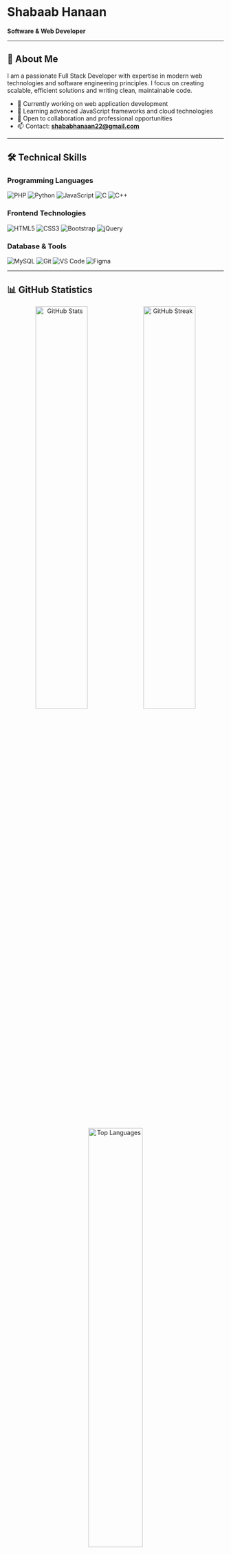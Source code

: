 # Shabaab Hanaan
**Software & Web Developer**

---

## 👋 About Me

I am a passionate Full Stack Developer with expertise in modern web technologies and software engineering principles. I focus on creating scalable, efficient solutions and writing clean, maintainable code.

- 🔭 Currently working on web application development
- 🌱 Learning advanced JavaScript frameworks and cloud technologies
- 💼 Open to collaboration and professional opportunities
- 📫 Contact: **shababhanaan22@gmail.com**

---

## 🛠 Technical Skills

### Programming Languages
![PHP](https://img.shields.io/badge/-PHP-777BB4?style=flat-square&logo=php&logoColor=white)
![Python](https://img.shields.io/badge/-Python-3776AB?style=flat-square&logo=python&logoColor=white)
![JavaScript](https://img.shields.io/badge/-JavaScript-F7DF1E?style=flat-square&logo=javascript&logoColor=black)
![C](https://img.shields.io/badge/-C-A8B9CC?style=flat-square&logo=c&logoColor=black)
![C++](https://img.shields.io/badge/-C++-00599C?style=flat-square&logo=cplusplus&logoColor=white)

### Frontend Technologies
![HTML5](https://img.shields.io/badge/-HTML5-E34F26?style=flat-square&logo=html5&logoColor=white)
![CSS3](https://img.shields.io/badge/-CSS3-1572B6?style=flat-square&logo=css3&logoColor=white)
![Bootstrap](https://img.shields.io/badge/-Bootstrap-7952B3?style=flat-square&logo=bootstrap&logoColor=white)
![jQuery](https://img.shields.io/badge/-jQuery-0769AD?style=flat-square&logo=jquery&logoColor=white)

### Database & Tools
![MySQL](https://img.shields.io/badge/-MySQL-4479A1?style=flat-square&logo=mysql&logoColor=white)
![Git](https://img.shields.io/badge/-Git-F05032?style=flat-square&logo=git&logoColor=white)
![VS Code](https://img.shields.io/badge/-VS%20Code-007ACC?style=flat-square&logo=visual-studio-code&logoColor=white)
![Figma](https://img.shields.io/badge/-Figma-F24E1E?style=flat-square&logo=figma&logoColor=white)

---

## 📊 GitHub Statistics

<div align="center">
  <img src="https://github-readme-stats.vercel.app/api?username=shabaabhanaan&show_icons=true&theme=default&bg_color=ffffff&title_color=2f81f7&text_color=434d58&icon_color=2f81f7&border_color=e1e4e8" alt="GitHub Stats" width="49%" />
  <img src="https://github-readme-streak-stats.herokuapp.com/?user=shabaabhanaan&theme=default&background=ffffff&border=e1e4e8" alt="GitHub Streak" width="49%" />
</div>

<div align="center">
  <img src="https://github-readme-stats.vercel.app/api/top-langs/?username=shabaabhanaan&layout=compact&theme=default&bg_color=ffffff&title_color=2f81f7&text_color=434d58&border_color=e1e4e8" alt="Top Languages" width="50%" />
</div>

---

## 🏆 Achievements

<div align="center">
  <img src="https://github-profile-trophy.vercel.app/?username=shabaabhanaan&theme=flat&no-frame=true&margin-w=15&row=1" alt="GitHub Trophies" />
</div>

---

## 💼 Professional Experience

**Focus Areas:**
- Web Application Development
- Database Design and Optimization
- User Interface Development
- Software Architecture

**Current Projects:**
- Building scalable web applications
- Learning modern development frameworks
- Contributing to open-source projects

---

## 🤝 Connect With Me

[![LinkedIn](https://img.shields.io/badge/-LinkedIn-0A66C2?style=flat-square&logo=linkedin&logoColor=white)](https://linkedin.com/in/hanaan-fasni)
[![Instagram](https://img.shields.io/badge/-Instagram-E4405F?style=flat-square&logo=instagram&logoColor=white)](https://instagram.com/hanaan_fasni)
[![Medium](https://img.shields.io/badge/-Medium-12100E?style=flat-square&logo=medium&logoColor=white)](https://medium.com/@shababhanaan22)
[![HackerRank](https://img.shields.io/badge/-HackerRank-2EC866?style=flat-square&logo=hackerrank&logoColor=white)](https://www.hackerrank.com/shababhanaan)

---

## 📈 Profile Analytics

<div align="center">
  <img src="https://komarev.com/ghpvc/?username=shabaabhanaan&style=flat-square&color=blue" alt="Profile Views" />
  <img src="https://img.shields.io/github/followers/shabaabhanaan?style=flat-square&color=blue" alt="Followers" />
</div>

---

<div align="center">
  <sub>💼 Professional Portfolio • 🤝 Open for Opportunities • ⚡ Let's Build Something Great Together</sub>
</div>
